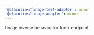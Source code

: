 ```yaml
---
'@chainlink/finage-test-adapter': minor
'@chainlink/finage-adapter': minor
---
```


finage inverse behavior for forex endpoint
